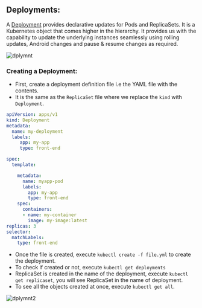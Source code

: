 ## Deployments:

A [Deployment](https://kubernetes.io/docs/concepts/workloads/controllers/deployment/) provides declarative updates for Pods and ReplicaSets. It is a Kubernetes object that comes higher in the hierarchy. It provides us with the capability to update the underlying instances seamlessly using rolling updates, Android changes and pause & resume changes as required.

![dplymnt](https://github.com/Ayaan49/DevOps-learnings/assets/64208057/9a2e893c-6cbc-40ab-8752-809ec4fd64bc)

### Creating a Deployment:

- First, create a deployment definition file i.e the YAML file with the contents.
- It is the same as the `ReplicaSet` file where we replace the `kind` with `Deployment`.

```yaml
apiVersion: apps/v1
kind: Deployment
metadata:
  name: my-deployment
  labels:
     app: my-app
     type: front-end

spec:
  template:

    metadata:
      name: myapp-pod
      labels:
        app: my-app
        type: front-end
    spec:
      containers:
      - name: my-container
        image: my-image:latest
replicas: 3
selector:
  matchLabels:
    type: front-end
```
- Once the file is created, execute `kubectl create -f file.yml` to create the deployment.
- To check if created or not, execute `kubectl get deployments`
- ReplicaSet is created in the name of the deployment, execute `kubectl get replicaset`, you will see ReplicaSet in the name of deployment.
- To see all the objects created at once, execute `kubectl get all`.

![dplymnt2](https://github.com/Ayaan49/DevOps-learnings/assets/64208057/ff705985-648b-4c28-a4d4-b668e2fe73de)
